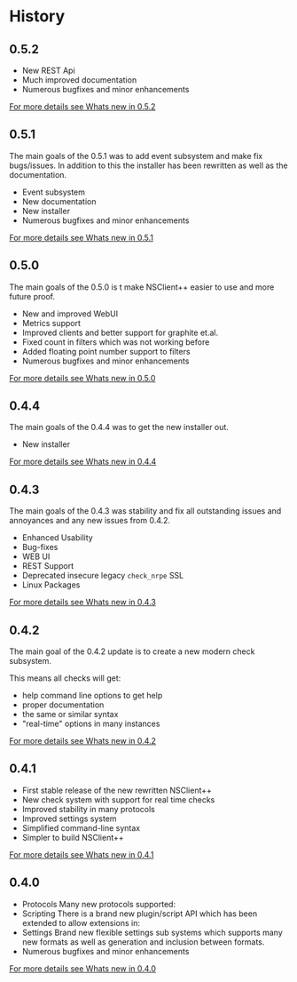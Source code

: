 # History

## 0.5.2

-   New REST Api
-   Much improved documentation
-   Numerous bugfixes and minor enhancements

[For more details see Whats new in 0.5.2](0.5.2)

## 0.5.1

The main goals of the 0.5.1 was to add event subsystem and make fix bugs/issues. In addition to this the installer has been rewritten as well as the documentation.

-   Event subsystem
-   New documentation
-   New installer
-   Numerous bugfixes and minor enhancements

[For more details see Whats new in 0.5.1](0.5.1)

## 0.5.0

The main goals of the 0.5.0 is t make NSClient++ easier to use and more future proof.

-   New and improved WebUI
-   Metrics support
-   Improved clients and better support for graphite et.al.
-   Fixed count in filters which was not working before
-   Added floating point number support to filters
-   Numerous bugfixes and minor enhancements

[For more details see Whats new in 0.5.0](0.5.0)

## 0.4.4

The main goals of the 0.4.4 was to get the new installer out.

-   New installer

[For more details see Whats new in 0.4.4](0.4.4)

## 0.4.3

The main goals of the 0.4.3 was stability and fix all outstanding issues and annoyances and any new issues from 0.4.2.

-   Enhanced Usability
-   Bug-fixes
-   WEB UI
-   REST Support
-   Deprecated insecure legacy `check_nrpe` SSL
-   Linux Packages

[For more details see Whats new in 0.4.3](0.4.3)

## 0.4.2

The main goal of the 0.4.2 update is to create a new modern check subsystem.

This means all checks will get:

-   help command line options to get help
-   proper documentation
-   the same or similar syntax
-   "real-time" options in many instances

[For more details see Whats new in 0.4.2](0.4.2)

## 0.4.1

* First stable release of the new rewritten NSClient++
* New check system with support for real time checks
* Improved stability in many protocols
* Improved settings system
* Simplified command-line syntax
* Simpler to build NSClient++

[For more details see Whats new in 0.4.1](0.4.1)

## 0.4.0

* Protocols
  Many new protocols supported:
* Scripting
  There is a brand new plugin/script API which has been extended to allow extensions in:
* Settings
  Brand new flexible settings sub systems which supports many new formats as well as generation and inclusion between formats.
* Numerous bugfixes and minor enhancements

[For more details see Whats new in 0.4.0](0.4.0)
